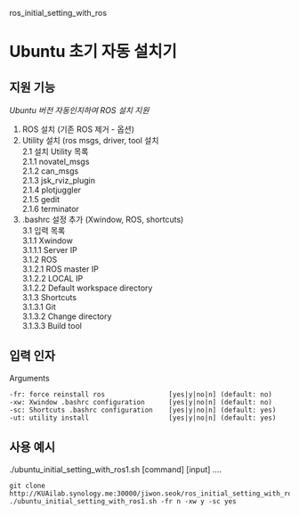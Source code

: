  ros_initial_setting_with_ros


# Ubuntu 초기 자동 설치기             
## 지원 기능
 *Ubuntu 버전 자동인지하여 ROS 설치 지원*      
                        
  1. ROS 설치 (기존 ROS 제거 - 옵션)               
  2. Utility 설치 (ros msgs, driver, tool 설치     
    2.1 설치 Utility 목록                          
        2.1.1 novatel_msgs                         
        2.1.2 can_msgs                             
        2.1.3 jsk_rviz_plugin                      
        2.1.4 plotjuggler                          
        2.1.5 gedit                                
        2.1.6 terminator                           
  3. .bashrc 설정 추가 (Xwindow, ROS, shortcuts)   
    3.1 입력 목록                                  
        3.1.1 Xwindow                              
             3.1.1.1 Server IP                     
        3.1.2 ROS                                  
             3.1.2.1 ROS master IP                 
             3.1.2.2 LOCAL IP                      
             3.1.2.2 Default workspace directory   
        3.1.3 Shortcuts                            
             3.1.3.1 Git                           
             3.1.3.2 Change directory              
             3.1.3.3 Build tool                    
## 입력 인자
Arguments

    -fr: force reinstall ros                [yes|y|no|n] (default: no)
    -xw: Xwindow .bashrc configuration      [yes|y|no|n] (default: no)
    -sc: Shortcuts .bashrc configuration    [yes|y|no|n] (default: yes)
    -ut: utility install                    [yes|y|no|n] (default: yes)

## 사용 예시
./ubuntu_initial_setting_with_ros1.sh [command] [input] ....
```
git clone http://KUAilab.synology.me:30000/jiwon.seok/ros_initial_setting_with_ros.git
./ubuntu_initial_setting_with_ros1.sh -fr n -xw y -sc yes 
```